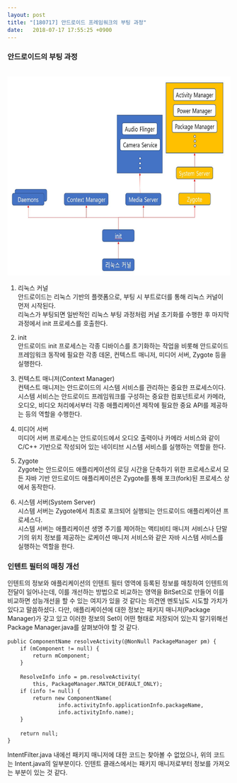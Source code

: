 ```yaml
---
layout: post
title: "[180717] 안드로이드 프레임워크의 부팅 과정"
date:   2018-07-17 17:55:25 +0900
---
```


<h3>안드로이드의 부팅 과정</h3>

<br>
<img src="/assets/images/booting.JPG" width="750" height="450">
<br>

1. 리눅스 커널<br>
안드로이드는 리눅스 기반의 플랫폼으로, 부팅 시 부트로더를 통해 리눅스 커널이 먼저 시작된다.<br>
리눅스가 부팅되면 일반적인 리눅스 부팅 과정처럼 커널 초기화를 수행한 후 마지막 과정에서 init 프로세스를 호출한다.<br>

2. init<br>
안드로이드 init 프로세스는 각종 디바이스를 초기화하는 작업을 비롯해 안드로이드 프레임워크 동작에 필요한 각종 데몬, 컨텍스트 매니저, 미디어 서버, Zygote 등을 실행한다.<br>

3. 컨텍스트 매니저(Context Manager)<br>
컨텍스트 매니저는 안드로이드의 시스템 서비스를 관리하는 중요한 프로세스이다.<br>
시스템 서비스는 안드로이드 프레임워크를 구성하는 중요한 컴포넌트로서 카메라, 오디오, 비디오 처리에서부터 각종 애플리케이션 제작에 필요한 중요 API를 제공하는 등의 역할을 수행한다.<br>

4. 미디어 서버<br>
미디어 서버 프로세스는 안드로이드에서 오디오 출력이나 카메라 서비스와 같이 C/C++ 기반으로 작성되어 있는 네이티브 시스템 서비스를 실행하는 역할을 한다.<br>

5. Zygote<br>
Zygote는 안드로이드 애플리케이션의 로딩 시간을 단축하기 위한 프로세스로서 모든 자바 기반 안드로이드 애플리케이션은 Zygote를 통해 포크(fork)된 프로세스 상에서 동작한다.<br>

6. 시스템 서버(System Server)<br>
시스템 서버는 Zygote에서 최초로 포크되어 실행되는 안드로이드 애플리케이션 프로세스다.<br>
시스템 서버는 애플리케이션 생명 주기를 제어하는 액티비티 매니저 서비스나 단말기의 위치 정보를 제공하는 로케이션 매니저 서비스와 같은 자바 시스템 서비스를 실행하는 역할을 한다.<br>

<h3>인텐트 필터의 매칭 개선</h3>
인텐트의 정보와 애플리케이션의 인텐트 필터 영역에 등록된 정보를 매칭하여 인텐트의 전달이 일어나는데, 이를 개선하는 방법으로 비교하는 영역을 BitSet으로 만들어 이를 비교하면 성능개선을 할 수 있는 여지가 있을 것 같다는 의견엔 멘토님도 시도할 가치가 있다고 말씀하셨다. 다만, 애플리케이션에 대한 정보는 패키지 매니저(Package Manager)가 갖고 있고 이러한 정보의 Set이 어떤 형태로 저장되어 있는지 알기위해선 Package Manager.java를 살펴보아야 할 것 같다.<br>

~~~
public ComponentName resolveActivity(@NonNull PackageManager pm) {
    if (mComponent != null) {
        return mComponent;
    }

    ResolveInfo info = pm.resolveActivity(
        this, PackageManager.MATCH_DEFAULT_ONLY);
    if (info != null) {
        return new ComponentName(
                info.activityInfo.applicationInfo.packageName,
                info.activityInfo.name);
    }

    return null;
}
~~~
IntentFilter.java 내에선 패키지 매니저에 대한 코드는 찾아볼 수 없었으나, 위의 코드는 Intent.java의 일부분이다. 인텐트 클래스에서는 패키지 매니저로부터 정보를 가져오는 부분이 있는 것 같다.<br>
